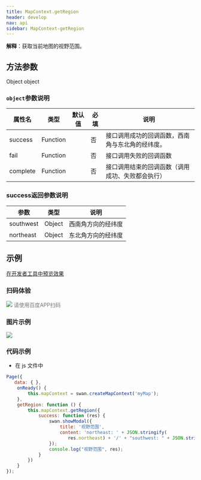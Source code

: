 ```yaml
---
title: MapContext.getRegion
header: develop
nav: api
sidebar: MapContext-getRegion
---
```



**解释**：获取当前地图的视野范围。

 
## 方法参数 
 
 Object object


### `object`参数说明  

|属性名 |类型  |默认值 |必填|说明|
|---- | ---- | ---- |---- |---|
|success   |Function  |   |否  |接口调用成功的回调函数，西南角与东北角的经纬度。 |
|fail  |Function  |    |否 |接口调用失败的回调函数|
|complete   | Function   |  |否 | 接口调用结束的回调函数（调用成功、失败都会执行）|


### success返回参数说明  

|参数 | 类型 |说明|
|---- | ---- | ---- |
|southwest|Object|西南角方向的经纬度|
|northeast|Object|东北角方向的经纬度|


## 示例

 <a href="swanide://fragment/2f38e37ec2f6adf2e9a20025ec886b761573553896758" title="在开发者工具中预览效果" target="_self">在开发者工具中预览效果</a>
 
### 扫码体验

<div class='scan-code-container'>
    <img src="https://b.bdstatic.com/miniapp/assets/images/doc_demo/fragment_MapContextGetRegion.png" class="demo-qrcode-image" />
    <font color=#777 12px>请使用百度APP扫码</font>
</div>

### 图片示例  

<div class="m-doc-custom-examples">
    <div class="m-doc-custom-examples-correct">
        <img src="https://b.bdstatic.com/miniapp/images/getRegion.gif">
    </div>
    <div class="m-doc-custom-examples-correct">
        <img src=" ">
    </div>
    <div class="m-doc-custom-examples-correct">
        <img src=" ">
    </div>     
</div>


### 代码示例 



* 在 js 文件中

```js
Page({
   data: { },
    onReady() {
        this.mapContext = swan.createMapContext('myMap');
    },
    getRegion: function () {
        this.mapContext.getRegion({
            success: function (res) {
                swan.showModal({
                    title: '视野范围',
                    content: 'northeast: ' + JSON.stringify(
                       res.northeast) + '/' + "southwest: " + JSON.stringify(res.southwest)
                });
                console.log("视野范围", res);
            }
        })
    }
});

```